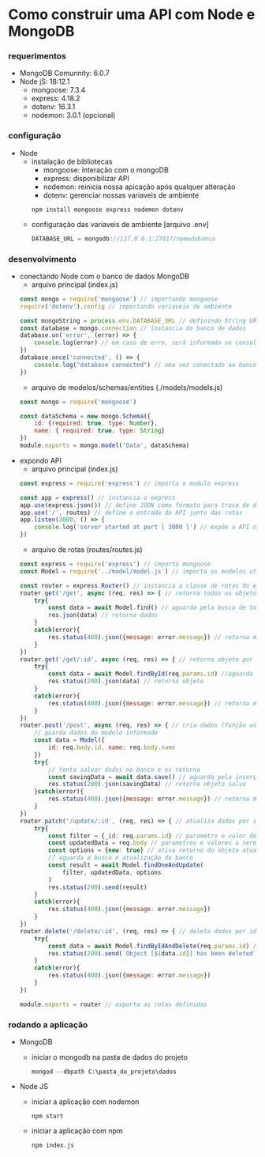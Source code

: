 # Como construir uma API com Node e MongoDB

### requerimentos
- MongoDB Comunnity: 6.0.7
- Node jS: 18:12.1
    - mongoose: 7.3.4
    - express: 4.18.2
    - dotenv: 16.3.1
    - nodemon: 3.0.1 (opcional)

### configuração
- Node
    - instalação de bibliotecas
        - mongoose: interação com o mongoDB
        - express: disponibilizar API
        - nodemon: reinicia nossa apicação após qualquer alteração
        - dotenv: gerenciar nossas variaveis de ambiente
        ```console
        npm install mongoose express nodemon dotenv
        ```
    - configuração das variaveis de ambiente [arquivo .env]
        ```javascript
        DATABASE_URL = mongodb://127.0.0.1:27017/nomedobanco
        ```
    
### desenvolvimento
- conectando Node com o banco de dados MongoDB
    - arquivo principal (index.js)
    ```javascript
    const mongo = require('mongoose') // importando mongoose
    require('dotenv').config // importando variaveis de ambiente

    const mongoString = process.env.DATABASE_URL // definindo String URL para conexão com MongoDB
    const database = mongo.connection // instancia do banco de dados
    database.on('error', (error) => {
        console.log(error) // em caso de erro, será informado no console 
    })
    database.once('connected', () => {
        console.log("database connected") // uma vez conectado ao banco de dados, será informado no console
    })
    ```
    - arquivo de modelos/schemas/entities (./models/models.js)
    ```javascript
    const mongo = require('mongoose')

    const dataSchema = new mongo.Schema({
        id: {required: true, type: Number}, 
        name: { required: true, type: String}
    })
    module.exports = mongo.model('Data', dataSchema)
    ```
- expondo API
    - arquivo principal (index.js)
    ```javascript
    const express = require('express') // importa o modulo express

    const app = express() // instancia o express
    app.use(express.json()) // define JSON como formato para troca de dados
    app.use('/', routes) // define a entrada da API junto das rotas
    app.listen(3000, () => {
        console.log('server started at port [ 3000 ]') // expõe a API na porta 3000
    })
    ```
    - arquivo de rotas (routes/routes.js)
    ```javascript
    const express = require('express') // importa mongoose
    const Model = require('../model/model.js') // importa os modelos utilizados no banco de dados
    
    const router = express.Router() // instancia a classe de rotas do express
    router.get('/get', async (req, res) => { // retorna todos os objetos (função asincrona)
        try{
            const data = await Model.find() // aguarda pela busca de todos os objetos
            res.json(data) // retorna dados
        }
        catch(error){
            res.status(400).json({message: error.message}) // retorna menssagem de erro em caso de falha na busca
        }
    })
    router.get('/get/:id', async (req, res) => { // retorna objeto por id (função asincrona)
        try{
            const data = await Model.findById(req.params.id) //aguarda pela busca do objeto
            res.status(200).json(data) // retorna objeto
        }
        catch(error){
            res.status(400).json({message: error.message}) // retorna menssagem de erro em caso de falha na busca
        }
    })
    router.post('/post', async (req, res) => { // cria dados (função asincrona)
        // guarda dados do modelo informado
        const data = Model({
            id: req.body.id, name: req.body.name
        })
        try{
            // tenta salvar dados no banco e os retorna
            const savingData = await data.save() // aguarda pela inserção do objeto
            res.status(200).json(savingData) // retorna objeto salvo
        }catch(error){
            res.status(400).json({message: error.message}) // retorna menssagem de erro em caso de falha na busca
        }
    })
    router.patch('/update/:id', (req, res) => { // atualiza dados por id
        try{
            const filter = {_id: req.params.id} // parametro e valor de busca
            const updatedData = req.body // parametros e valores a serem atualizados
            const options = {new: true} // ativa retorno do objeto atualizado
            // aguarda a busca e atualização do banco
            const result = await Model.findOneAndUpdate(
                filter, updatedData, options
            )
            res.status(200).send(result)
        }
        catch(error){
            res.status(400).json({message: error.message})
        }
    })
    router.delete('/delete/:id', (req, res) => { // deleta dados por id
        try{
            const data = await Model.findByIdAndDelete(req.params.id) // aguarda a busca e esclusão do objeto pelo banco
            res.status(200).send(`Object [${data.id}] has been deleted`) // retorna menssagem de exclusão
        }
        catch(error){
            res.status(400).json({message: error.message})
        }
    })

    module.exports = router // exporta as rotas definidas
    ```

### rodando a aplicação
- MongoDB
    - iniciar o mongodb na pasta de dados do projeto
        ```console
        mongod --dbpath C:\pasta_do_projeto\dados
        ```

- Node JS
    - iniciar a aplicação com nodemon
        ```console
        npm start
        ```
    - iniciar a aplicação com npm
        ```console
        npm index.js
        ```
